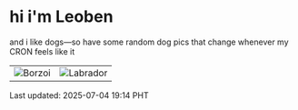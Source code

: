 # hi i'm Leoben

and i like dogs—so have some random dog pics that change whenever my CRON feels like it

|  |  |
|--------|----------|
| ![Borzoi](https://random-dog-vercel.vercel.app/api/random-borzoi?v=1751627642) | ![Labrador](https://random-dog-vercel.vercel.app/api/random-labrador?v=1751627642) |

Last updated: 2025-07-04 19:14 PHT
